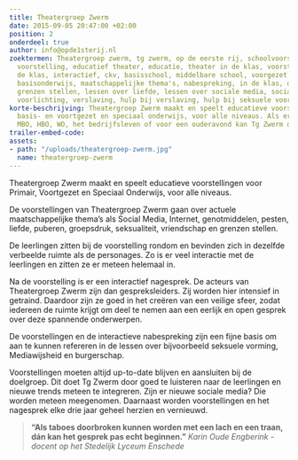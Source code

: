 ```yaml
---
title: Theatergroep Zwerm
date: 2015-09-05 20:47:00 +02:00
position: 2
onderdeel: true
author: info@opde1sterij.nl
zoektermen: Theatergroep zwerm, tg zwerm, op de eerste rij, schoolvoorstelling, educatieve
  voorstelling, educatief theater, educatie, theater in de klas, voorstellingen in
  de klas, interactief, ckv, basisschool, middelbare school, voorgezet onderwijs,
  basisonderwijs, maatschappelijke thema's, nabespreking, in de klas, de klas, verliefdheid,
  grenzen stellen, lessen over liefde, lessen over sociale media, social media, seksuele
  voorlichting, verslaving, hulp bij verslaving, hulp bij seksuele voorlichting,
korte-beschrijving: Theatergroep Zwerm maakt en speelt educatieve voorstellingen voor
  basis- en voortgezet en speciaal onderwijs, voor alle niveaus. Als er vraag is vanuit
  MBO, HBO, WO, het bedrijfsleven of voor een ouderavond kan Tg Zwerm daaraan voldoen.
trailer-embed-code: 
assets:
- path: "/uploads/theatergroep-zwerm.jpg"
  name: theatergroep-zwerm
---
```


Theatergroep Zwerm maakt en speelt educatieve voorstellingen voor Primair, Voortgezet en Speciaal Onderwijs, voor alle niveaus.   

De voorstellingen van Theatergroep Zwerm gaan over actuele maatschappelijke thema’s als Social Media, Internet, genotmiddelen, pesten, liefde, puberen, groepsdruk, seksualiteit, vriendschap en grenzen stellen.  

De leerlingen zitten bij de voorstelling rondom en bevinden zich in dezelfde verbeelde ruimte als de personages. Zo is er veel interactie met de leerlingen en zitten ze er meteen  helemaal in.   

Na de voorstelling is er een interactief nagesprek. De acteurs van Theatergroep Zwerm zijn dan gespreksleiders. Zij worden hier intensief in getraind. Daardoor zijn ze goed in het creëren van een veilige sfeer, zodat iedereen de ruimte krijgt om deel te nemen aan een eerlijk en open gesprek over deze spannende onderwerpen.  

De voorstellingen en de interactieve nabespreking zijn een fijne basis om aan te kunnen refereren in de lessen over bijvoorbeeld seksuele vorming, Mediawijsheid en burgerschap.  

Voorstellingen moeten altijd up-to-date blijven en aansluiten bij de doelgroep. Dit doet Tg Zwerm door goed te luisteren naar de leerlingen en nieuwe trends meteen te integreren. Zijn er nieuwe sociale media? Die worden meteen meegenomen. Daarnaast worden voorstellingen en het nagesprek elke drie jaar geheel herzien en vernieuwd. 

>**“Als taboes doorbroken kunnen worden met een lach en een traan, dán kan het gesprek pas echt beginnen.”** *Karin Oude Engberink - docent op het Stedelijk Lyceum Enschede*
